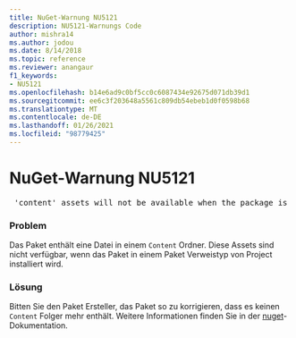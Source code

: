 ```yaml
---
title: NuGet-Warnung NU5121
description: NU5121-Warnungs Code
author: mishra14
ms.author: jodou
ms.date: 8/14/2018
ms.topic: reference
ms.reviewer: anangaur
f1_keywords:
- NU5121
ms.openlocfilehash: b14e6ad9c0bf5cc0c6087434e92675d071db39d1
ms.sourcegitcommit: ee6c3f203648a5561c809db54ebeb1d0f0598b68
ms.translationtype: MT
ms.contentlocale: de-DE
ms.lasthandoff: 01/26/2021
ms.locfileid: "98779425"
---
```

# <a name="nuget-warning-nu5121"></a>NuGet-Warnung NU5121
<pre> 'content' assets will not be available when the package is installed after the migration.</pre>

### <a name="issue"></a>Problem

Das Paket enthält eine Datei in einem `Content` Ordner. Diese Assets sind nicht verfügbar, wenn das Paket in einem Paket Verweistyp von Project installiert wird.


### <a name="solution"></a>Lösung

Bitten Sie den Paket Ersteller, das Paket so zu korrigieren, dass es keinen `Content` Folger mehr enthält. Weitere Informationen finden Sie in der [nuget](../../consume-packages/migrate-packages-config-to-package-reference.md)-Dokumentation.

